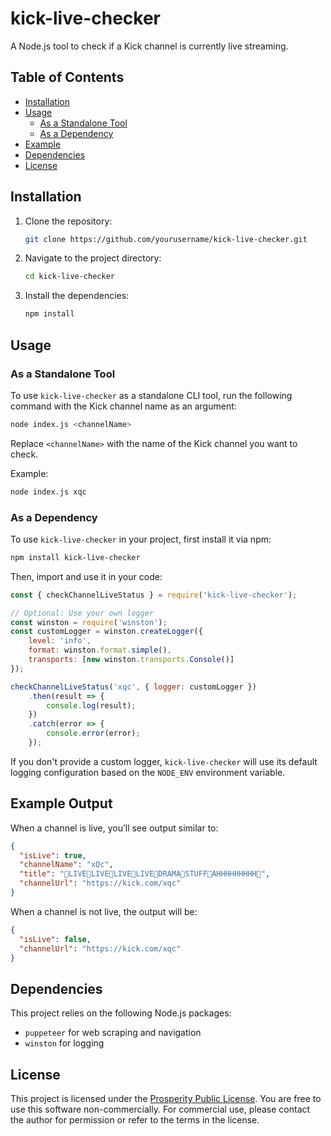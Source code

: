 
# kick-live-checker

A Node.js tool to check if a Kick channel is currently live streaming.

## Table of Contents
- [Installation](#installation)
- [Usage](#usage)
    - [As a Standalone Tool](#as-a-standalone-tool)
    - [As a Dependency](#as-a-dependency)
- [Example](#example)
- [Dependencies](#dependencies)
- [License](#license)

## Installation

1. Clone the repository:
   ```bash
   git clone https://github.com/yourusername/kick-live-checker.git
   ```

2. Navigate to the project directory:
   ```bash
   cd kick-live-checker
   ```

3. Install the dependencies:
   ```bash
   npm install
   ```

## Usage

### As a Standalone Tool

To use `kick-live-checker` as a standalone CLI tool, run the following command with the Kick channel name as an argument:

```bash
node index.js <channelName>
```

Replace `<channelName>` with the name of the Kick channel you want to check.

Example:
```bash
node index.js xqc
```

### As a Dependency

To use `kick-live-checker` in your project, first install it via npm:

```bash
npm install kick-live-checker
```

Then, import and use it in your code:

```javascript
const { checkChannelLiveStatus } = require('kick-live-checker');

// Optional: Use your own logger
const winston = require('winston');
const customLogger = winston.createLogger({
    level: 'info',
    format: winston.format.simple(),
    transports: [new winston.transports.Console()]
});

checkChannelLiveStatus('xqc', { logger: customLogger })
    .then(result => {
        console.log(result);
    })
    .catch(error => {
        console.error(error);
    });
```

If you don't provide a custom logger, `kick-live-checker` will use its default logging configuration based on the `NODE_ENV` environment variable.

## Example Output

When a channel is live, you’ll see output similar to:

```json
{
  "isLive": true,
  "channelName": "xQc",
  "title": "🛑LIVE🛑LIVE🛑LIVE🛑LIVE🛑DRAMA🛑STUFF🛑AHHHHHHHHH🛑",
  "channelUrl": "https://kick.com/xqc"
}
```

When a channel is not live, the output will be:

```json
{
  "isLive": false,
  "channelUrl": "https://kick.com/xqc"
}
```

## Dependencies

This project relies on the following Node.js packages:
- `puppeteer` for web scraping and navigation
- `winston` for logging

## License

This project is licensed under the [Prosperity Public License](./LICENSE). You are free to use this software non-commercially. For commercial use, please contact the author for permission or refer to the terms in the license.
